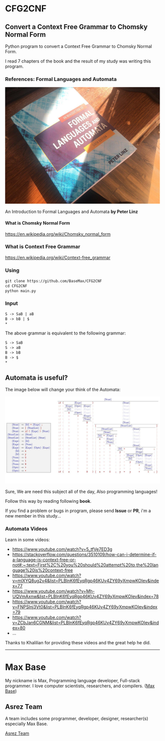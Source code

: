 # CFG2CNF

## Convert a Context Free Grammar to Chomsky Normal Form

Python program to convert a Context Free Grammar to Chomsky Normal Form.

I read 7 chapters of the book and the result of my study was writing this program.

### References: Formal Languages and Automata

![Context Free Grammar Book](book.jpg)

An Introduction to Formal Languages and Automata **by Peter Linz**

#### What is Chomsky Normal Form

https://en.wikipedia.org/wiki/Chomsky_normal_form

### What is Context Free Grammar

https://en.wikipedia.org/wiki/Context-free_grammar

### Using

```
git clone https://github.com/BaseMax/CFG2CNF
cd CFG2CNF
python main.py
```

### Input

```
S -> SaB | aB
B -> bB | $
*
```

The above grammar is equivalent to the following grammar:

```
S -> SaB
S -> aB
B -> bB
B -> $
*
```

## Automata is useful?

The image below will change your think of the Automata:

![Grammer sample image](grammer.jpg)

Sure, We are need this subject all of the day, Also programming languages!

Follow this way by reading following **book**.

If you find a problem or bugs in program, please send **Issue** or **PR**, i'm a new member in this study...

### Automata Videos

Learn in some videos:

- https://www.youtube.com/watch?v=5_tfVe7ED3g
- https://stackoverflow.com/questions/3510109/how-can-i-determine-if-a-language-is-context-free-or-not#:~:text=First%2C%20you%20should%20attempt%20to,the%20language%20is%20context-free
- https://www.youtube.com/watch?v=mlXYQ8ug2v4&list=PLBlnK6fEyqRgp46KUv4ZY69yXmpwKOIev&index=77
- https://www.youtube.com/watch?v=Mh-UQVmAxnw&list=PLBlnK6fEyqRgp46KUv4ZY69yXmpwKOIev&index=78
- https://www.youtube.com/watch?v=FNPSlnj3Vt0&list=PLBlnK6fEyqRgp46KUv4ZY69yXmpwKOIev&index=79
- https://www.youtube.com/watch?v=ZCbJan6CGNM&list=PLBlnK6fEyqRgp46KUv4ZY69yXmpwKOIev&index=80
- ...

Thanks to Khalilian for providing these videos and the great help he did.

---------

# Max Base

My nickname is Max, Programming language developer, Full-stack programmer. I love computer scientists, researchers, and compilers. ([Max Base](https://maxbase.org/))

## Asrez Team

A team includes some programmer, developer, designer, researcher(s) especially Max Base.

[Asrez Team](https://www.asrez.com/)

